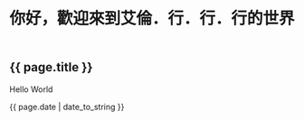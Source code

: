 ﻿---
layout: post
title: 你好，歡迎來到艾倫．行．行．行的世界
---


 <h2>{{ page.title }}</h2>
 <p>Hello World</p>
 <p>{{ page.date | date_to_string }}</p>